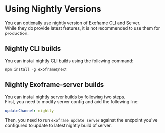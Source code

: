 # Using Nightly Versions

You can optionally use nightly version of Exoframe CLI and Server.  
While they do provide latest features, it is not recommended to use them for production.

## Nightly CLI builds

You can install nightly CLI builds using the following command:

```
npm install -g exoframe@next
```

## Nightly Exoframe-server builds

You can install nightly server builds by following two steps.  
First, you need to modify server config and add the following line:

```yaml
updateChannel: nightly
```

Then, you need to run `exoframe update server` against the endpoint you've configured to update to latest nightly build of server.
